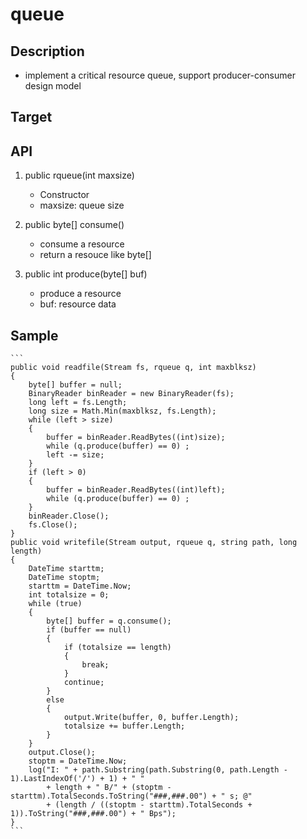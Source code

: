 # queue

## Description
- implement a critical resource queue, support producer-consumer design model

## Target

## API
1. public rqueue(int maxsize)  
    - Constructor
    - maxsize: queue size

2. public byte[] consume()  
    - consume a resource
    - return a resouce like byte[]

3. public int produce(byte[] buf)  
    - produce a resource
    - buf: resource data

## Sample
    ```
    public void readfile(Stream fs, rqueue q, int maxblksz)
    {
        byte[] buffer = null;
        BinaryReader binReader = new BinaryReader(fs);
        long left = fs.Length;
        long size = Math.Min(maxblksz, fs.Length);
        while (left > size)
        {
            buffer = binReader.ReadBytes((int)size);
            while (q.produce(buffer) == 0) ;
            left -= size;
        }
        if (left > 0)
        {
            buffer = binReader.ReadBytes((int)left);
            while (q.produce(buffer) == 0) ;
        }
        binReader.Close();
        fs.Close();
    }
    public void writefile(Stream output, rqueue q, string path, long length)
    {
        DateTime starttm;
        DateTime stoptm;
        starttm = DateTime.Now;
        int totalsize = 0;
        while (true)
        {
            byte[] buffer = q.consume();
            if (buffer == null)
            {
                if (totalsize == length)
                {
                    break;
                }
                continue;
            }
            else
            {
                output.Write(buffer, 0, buffer.Length);
                totalsize += buffer.Length;
            }
        }
        output.Close();
        stoptm = DateTime.Now;
        log("I: " + path.Substring(path.Substring(0, path.Length - 1).LastIndexOf('/') + 1) + " "
            + length + " B/" + (stoptm - starttm).TotalSeconds.ToString("###,###.00") + " s; @"
            + (length / ((stoptm - starttm).TotalSeconds + 1)).ToString("###,###.00") + " Bps");
    }
    ```